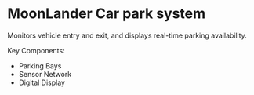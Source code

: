 # MoonLander Car park system

Monitors vehicle entry and exit, and displays real-time parking availability.

Key Components:

 - Parking Bays
 - Sensor Network
 - Digital Display


